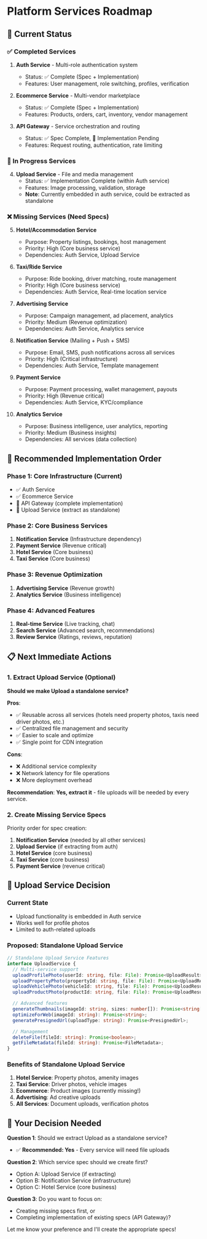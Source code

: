 # Platform Services Roadmap

## 🎯 Current Status

### ✅ Completed Services

1. **Auth Service** - Multi-role authentication system
   - Status: ✅ Complete (Spec + Implementation)
   - Features: User management, role switching, profiles, verification
2. **Ecommerce Service** - Multi-vendor marketplace
   - Status: ✅ Complete (Spec + Implementation)
   - Features: Products, orders, cart, inventory, vendor management

3. **API Gateway** - Service orchestration and routing
   - Status: ✅ Spec Complete, 🔄 Implementation Pending
   - Features: Request routing, authentication, rate limiting

### 🔄 In Progress Services

4. **Upload Service** - File and media management
   - Status: ✅ Implementation Complete (within Auth service)
   - Features: Image processing, validation, storage
   - **Note**: Currently embedded in auth service, could be extracted as standalone

### ❌ Missing Services (Need Specs)

5. **Hotel/Accommodation Service**
   - Purpose: Property listings, bookings, host management
   - Priority: High (Core business service)
   - Dependencies: Auth Service, Upload Service

6. **Taxi/Ride Service**
   - Purpose: Ride booking, driver matching, route management
   - Priority: High (Core business service)
   - Dependencies: Auth Service, Real-time location service

7. **Advertising Service**
   - Purpose: Campaign management, ad placement, analytics
   - Priority: Medium (Revenue optimization)
   - Dependencies: Auth Service, Analytics service

8. **Notification Service** (Mailing + Push + SMS)
   - Purpose: Email, SMS, push notifications across all services
   - Priority: High (Critical infrastructure)
   - Dependencies: Auth Service, Template management

9. **Payment Service**
   - Purpose: Payment processing, wallet management, payouts
   - Priority: High (Revenue critical)
   - Dependencies: Auth Service, KYC/compliance

10. **Analytics Service**
    - Purpose: Business intelligence, user analytics, reporting
    - Priority: Medium (Business insights)
    - Dependencies: All services (data collection)

## 🚀 Recommended Implementation Order

### Phase 1: Core Infrastructure (Current)

- ✅ Auth Service
- ✅ Ecommerce Service
- 🔄 API Gateway (complete implementation)
- 🔄 Upload Service (extract as standalone)

### Phase 2: Core Business Services

1. **Notification Service** (Infrastructure dependency)
2. **Payment Service** (Revenue critical)
3. **Hotel Service** (Core business)
4. **Taxi Service** (Core business)

### Phase 3: Revenue Optimization

1. **Advertising Service** (Revenue growth)
2. **Analytics Service** (Business intelligence)

### Phase 4: Advanced Features

1. **Real-time Service** (Live tracking, chat)
2. **Search Service** (Advanced search, recommendations)
3. **Review Service** (Ratings, reviews, reputation)

## 📋 Next Immediate Actions

### 1. Extract Upload Service (Optional)

**Should we make Upload a standalone service?**

**Pros**:

- ✅ Reusable across all services (hotels need property photos, taxis need driver photos, etc.)
- ✅ Centralized file management and security
- ✅ Easier to scale and optimize
- ✅ Single point for CDN integration

**Cons**:

- ❌ Additional service complexity
- ❌ Network latency for file operations
- ❌ More deployment overhead

**Recommendation**: **Yes, extract it** - file uploads will be needed by every service.

### 2. Create Missing Service Specs

Priority order for spec creation:

1. **Notification Service** (needed by all other services)
2. **Upload Service** (if extracting from auth)
3. **Hotel Service** (core business)
4. **Taxi Service** (core business)
5. **Payment Service** (revenue critical)

## 🎯 Upload Service Decision

### Current State

- Upload functionality is embedded in Auth service
- Works well for profile photos
- Limited to auth-related uploads

### Proposed: Standalone Upload Service

```typescript
// Standalone Upload Service Features
interface UploadService {
  // Multi-service support
  uploadProfilePhoto(userId: string, file: File): Promise<UploadResult>;
  uploadPropertyPhoto(propertyId: string, file: File): Promise<UploadResult>;
  uploadVehiclePhoto(vehicleId: string, file: File): Promise<UploadResult>;
  uploadProductPhoto(productId: string, file: File): Promise<UploadResult>;

  // Advanced features
  generateThumbnails(imageId: string, sizes: number[]): Promise<string[]>;
  optimizeForWeb(imageId: string): Promise<string>;
  generatePresignedUrl(uploadType: string): Promise<PresignedUrl>;

  // Management
  deleteFile(fileId: string): Promise<boolean>;
  getFileMetadata(fileId: string): Promise<FileMetadata>;
}
```

### Benefits of Standalone Upload Service

1. **Hotel Service**: Property photos, amenity images
2. **Taxi Service**: Driver photos, vehicle images
3. **Ecommerce**: Product images (currently missing!)
4. **Advertising**: Ad creative uploads
5. **All Services**: Document uploads, verification photos

## 🤔 Your Decision Needed

**Question 1**: Should we extract Upload as a standalone service?

- ✅ **Recommended: Yes** - Every service will need file uploads

**Question 2**: Which service spec should we create first?

- Option A: Upload Service (if extracting)
- Option B: Notification Service (infrastructure)
- Option C: Hotel Service (core business)

**Question 3**: Do you want to focus on:

- Creating missing specs first, or
- Completing implementation of existing specs (API Gateway)?

Let me know your preference and I'll create the appropriate specs!
